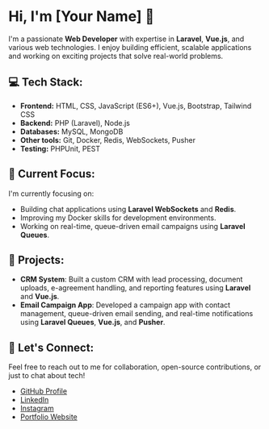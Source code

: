 # Hi, I'm [Your Name] 👋

I'm a passionate **Web Developer** with expertise in **Laravel**, **Vue.js**, and various web technologies. I enjoy building efficient, scalable applications and working on exciting projects that solve real-world problems.

## 💻 Tech Stack:
- **Frontend:** HTML, CSS, JavaScript (ES6+), Vue.js, Bootstrap, Tailwind CSS
- **Backend:** PHP (Laravel), Node.js
- **Databases:** MySQL, MongoDB
- **Other tools:** Git, Docker, Redis, WebSockets, Pusher
- **Testing:** PHPUnit, PEST

## 🌱 Current Focus:
I'm currently focusing on:
- Building chat applications using **Laravel WebSockets** and **Redis**.
- Improving my Docker skills for development environments.
- Working on real-time, queue-driven email campaigns using **Laravel Queues**.

## 🚀 Projects:
- **CRM System**: Built a custom CRM with lead processing, document uploads, e-agreement handling, and reporting features using **Laravel** and **Vue.js**.
- **Email Campaign App**: Developed a campaign app with contact management, queue-driven email sending, and real-time notifications using **Laravel Queues**, **Vue.js**, and **Pusher**.

## 💬 Let's Connect:
Feel free to reach out to me for collaboration, open-source contributions, or just to chat about tech!
- [GitHub Profile](https://github.com/bharatagra1607)
- [LinkedIn](https://www.linkedin.com/in/bharat-kushwaha)
- [Instagram](https://www.instagram.com/k.bharatcv)
- [Portfolio Website](https://bharatcv.com)

